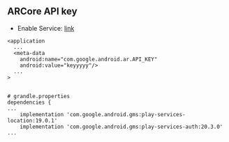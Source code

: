 ## ARCore API key
- Enable Service: [link][arcoreService]

```
<application
  ...
  <meta-data
    android:name="com.google.android.ar.API_KEY"
    android:value="keyyyyy"/>
  ...
>
```

## 
```
# grandle.properties
dependencies {
...
    implementation 'com.google.android.gms:play-services-location:19.0.1'
    implementation 'com.google.android.gms:play-services-auth:20.3.0'
...
```
[arcoreService]: https://console.cloud.google.com/apis/library/arcorecloudanchor.googleapis.com?project=arcore1-363303

